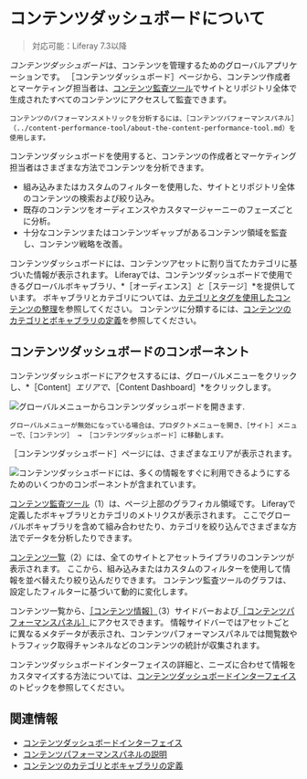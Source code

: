 # コンテンツダッシュボードについて

> 対応可能：Liferay 7.3以降

*コンテンツダッシュボード*は、コンテンツを管理するためのグローバルアプリケーションです。 ［コンテンツダッシュボード］ページから、コンテンツ作成者とマーケティング担当者は、[コンテンツ監査ツール](./content-dashboard-interface.md#content-audit-tool)でサイトとリポジトリ全体で生成されたすべてのコンテンツにアクセスして監査できます。

```{note}
コンテンツのパフォーマンスメトリックを分析するには、［コンテンツパフォーマンスパネル］（../content-performance-tool/about-the-content-performance-tool.md）を使用します。
```

コンテンツダッシュボードを使用すると、コンテンツの作成者とマーケティング担当者はさまざまな方法でコンテンツを分析できます。

- 組み込みまたはカスタムのフィルターを使用した、サイトとリポジトリ全体のコンテンツの検索および絞り込み。
- 既存のコンテンツをオーディエンスやカスタマージャーニーのフェーズごとに分析。
- 十分なコンテンツまたはコンテンツギャップがあるコンテンツ領域を監査し、コンテンツ戦略を改善。

コンテンツダッシュボードには、コンテンツアセットに割り当てたカテゴリに基づいた情報が表示されます。 Liferayでは、コンテンツダッシュボードで使用できるグローバルボキャブラリ、*［オーディエンス］*と*［ステージ］*を提供しています。 ボキャブラリとカテゴリについては、[カテゴリとタグを使用したコンテンツの整理](../tags-and-categories/organizing-content-with-categories-and-tags.md)を参照してください。 コンテンツに分類するには、[コンテンツのカテゴリとボキャブラリの定義](../tags-and-categories/defining-categories-and-vocabularies-for-content.md)を参照してください。

## コンテンツダッシュボードのコンポーネント

コンテンツダッシュボードにアクセスするには、グローバルメニューをクリックし、*［Content］*エリアで、*［Content Dashboard］*をクリックします。

![グローバルメニューからコンテンツダッシュボードを開きます.](./about-the-content-dashboard/images/02.png)

```{note}
グローバルメニューが無効になっている場合は、プロダクトメニューを開き、［サイト］メニューで、［コンテンツ］ → ［コンテンツダッシュボード］に移動します。
```

［コンテンツダッシュボード］ページには、さまざまなエリアが表示されます。

![コンテンツダッシュボードには、多くの情報をすぐに利用できるようにするためのいくつかのコンポーネントが含まれています。](./about-the-content-dashboard/images/01.png)

[コンテンツ監査ツール](./content-dashboard-interface.md#content-audit-tool)（1）は、ページ上部のグラフィカル領域です。 Liferayで定義したボキャブラリとカテゴリのメトリクスが表示されます。 ここでグローバルボキャブラリを含めて組み合わせたり、カテゴリを絞り込んでさまざまな方法でデータを分析したりできます。

[コンテンツ一覧](./content-dashboard-interface.md#contents-list)（2）には、全てのサイトとアセットライブラリのコンテンツが表示されます。 ここから、組み込みまたはカスタムのフィルターを使用して情報を並べ替えたり絞り込んだりできます。 コンテンツ監査ツールのグラフは、設定したフィルターに基づいて動的に変化します。

コンテンツ一覧から、[［コンテンツ情報］](./content-dashboard-interface.md#content-info-sidebar)（3）サイドバーおよび[［コンテンツパフォーマンスパネル］](../content-performance-tool/about-the-content-performance-tool.md)にアクセスできます。 情報サイドバーではアセットごとに異なるメタデータが表示され、コンテンツパフォーマンスパネルでは閲覧数やトラフィック取得チャンネルなどのコンテンツの統計が収集されます。

コンテンツダッシュボードインターフェイスの詳細と、ニーズに合わせて情報をカスタマイズする方法については、[コンテンツダッシュボードインターフェイス](./content-dashboard-interface.md)のトピックを参照してください。

## 関連情報

- [コンテンツダッシュボードインターフェイス](./content-dashboard-interface.md)
- [コンテンツパフォーマンスパネルの説明](../content-performance-tool/about-the-content-performance-tool.md)
- [コンテンツのカテゴリとボキャブラリの定義](../tags-and-categories/defining-categories-and-vocabularies-for-content.md)
